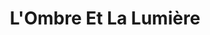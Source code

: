 ---
title: L'Ombre Et La Lumière
cover: assets/images/books/l-ombre-et-la-lumiere.png
excerpt: chapitre.pdf
description: Tout ce qui entoure Sophia et Hannah, deux sœurs jumelles, est tissé de secrets et de mensonges. Les deux adolescentes, résidentes d’une île qui sert de dépotoir pour des enfants difformes avec lesquelles elles n’ont de commun que d’avoir été abandonnés, seront amenées à affronter leurs origines et à explorer un monde complexe dans ses termes les plus sombres.
    Une aventure tumultueuse à travers laquelle, le bien et le mal se croisent et se décroisent dans des méandres insidieux. Les horreurs se succèdent et la vérité, toujours fragile, lutte pour forcer son chemin vers la lumière.
---